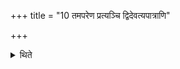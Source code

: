 +++
title = "10 तमपरेण प्रत्यञ्चि द्विदेवत्यपात्राणि"

+++

<details><summary>थिते</summary>

10. to the west of it (Upāṁśusavana) the cups intended for dual-deities in a line from the east to the west-  
</details>
